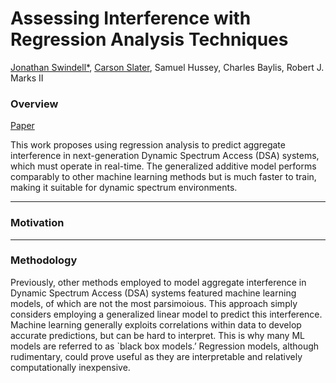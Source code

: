 # Assessing Interference with Regression Analysis Techniques

[Jonathan Swindell*](https://github.com/JonathanSwindell/JonathanSwindell), [Carson Slater](https://github.com/carsonslater), Samuel Hussey, Charles Baylis, Robert J. Marks II

### Overview

[Paper](https://doi.org/10.1109/WMCS62019.2024.10619025)

This work proposes using regression analysis to predict aggregate interference in next-generation Dynamic Spectrum Access (DSA) systems, which must operate in real-time. The generalized additive model performs comparably to other machine learning methods but is much faster to train, making it suitable for dynamic spectrum environments. 

***
### Motivation



***
### Methodology

Previously, other methods employed to model aggregate interference in Dynamic Spectrum Access (DSA) systems featured machine learning models, of which are not the most parsimoious. This approach simply considers employing a generalized linear model to predict this interference. Machine learning generally exploits correlations within data to develop accurate predictions, but can be hard to interpret. This is why many ML models are referred to as `black box models.’ Regression models, although rudimentary, could prove useful as they are interpretable and relatively computationally inexpensive.

